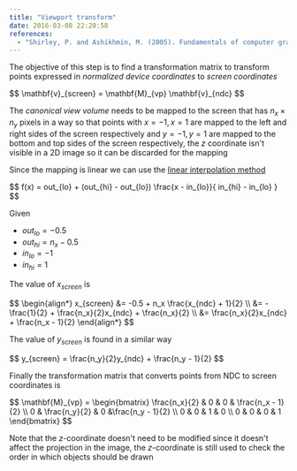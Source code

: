 ```yaml
---
title: "Viewport transform"
date: 2016-03-08 22:20:58
references:
  - "Shirley, P. and Ashikhmin, M. (2005). Fundamentals of computer graphics. Wellesley, Mass.: AK Peters."
---
```


The objective of this step is to find a transformation matrix to transform points expressed in *normalized device coordinates* to *screen coordinates*

<div>
$$
\mathbf{v}_{screen} = \mathbf{M}_{vp} \mathbf{v}_{ndc}
$$
</div>

The  *canonical view volume* needs to be mapped to the screen that has $n_x \times n_y$ pixels in a way so that points with $x = -1, x = 1$ are mapped to the left and right sides of the screen respectively and $y = -1, y = 1$ are mapped to the bottom and top sides of the screen respectively, the $z$ coordinate isn't visible in a 2D image so it can be discarded for the mapping

Since the mapping is linear we can use the [linear interpolation method](https://www.wikiwand.com/en/Linear_interpolation)

<div>
$$
f(x) = out_{lo} + (out_{hi} - out_{lo}) \frac{x - in_{lo}}{ in_{hi} - in_{lo} }
$$
</div>

Given

- $out_{lo} = -0.5$
- $out_{hi} = n_x - 0.5$
- $in_{lo} = -1$
- $in_{hi} = 1$

The value of $x_{screen}$ is

<div>
$$
\begin{align*}
x_{screen} &= -0.5 + n_x \frac{x_{ndc} + 1}{2} \\
&= -\frac{1}{2} + \frac{n_x}{2}x_{ndc} + \frac{n_x}{2} \\
&= \frac{n_x}{2}x_{ndc} + \frac{n_x - 1}{2}
\end{align*}
$$
</div>

The value of $y_{screen}$ is found in a similar way

<div>
$$
y_{screen} = \frac{n_y}{2}y_{ndc} + \frac{n_y - 1}{2}
$$
</div>

Finally the transformation matrix that converts points from NDC to screen coordinates is

<div>
$$
\mathbf{M}_{vp} = \begin{bmatrix}
\frac{n_x}{2} & 0 & 0 & \frac{n_x - 1}{2} \\
0 & \frac{n_y}{2} & 0 &\frac{n_y - 1}{2} \\
0 & 0 & 1 & 0 \\
0 & 0 & 0 & 1
\end{bmatrix}
$$
</div>

Note that the $z$-coordinate doesn't need to be modified since it doesn't affect the projection in the image, the $z$-coordinate is still used to check the order in which objects should be drawn

